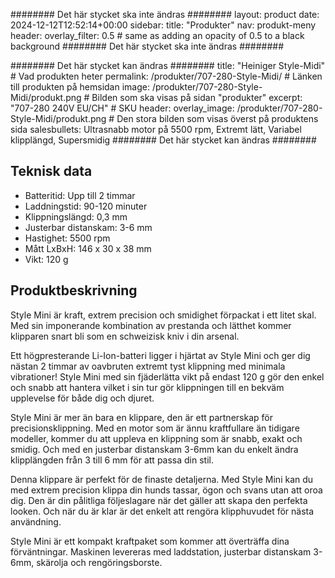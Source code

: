 ######## Det här stycket ska inte ändras ########
layout: product
date: 2024-12-12T12:52:14+00:00
sidebar:
  title: "Produkter"
  nav: produkt-meny
header:
  overlay_filter: 0.5 # same as adding an opacity of 0.5 to a black background
######## Det här stycket ska inte ändras ########


######## Det här stycket kan ändras ########
title: "Heiniger Style-Midi" # Vad produkten heter
permalink: /produkter/707-280-Style-Midi/ # Länken till produkten på hemsidan
image: /produkter/707-280-Style-Midi/produkt.png # Bilden som ska visas på sidan "produkter"
excerpt: "707-280 240V EU/CH" # SKU
header:
  overlay_image: /produkter/707-280-Style-Midi/produkt.png # Den stora bilden som visas överst på produktens sida
salesbullets: Ultrasnabb motor på 5500 rpm, Extremt lätt, Variabel klipplängd, Supersmidig
######## Det här stycket kan ändras ########


## Teknisk data
- Batteritid: Upp till 2 timmar
- Laddningstid: 90-120 minuter
- Klippningslängd: 0,3 mm
- Justerbar distanskam: 3-6 mm
- Hastighet: 5500 rpm 
- Mått LxBxH: 146 x 30 x 38 mm 
- Vikt: 120 g

## Produktbeskrivning
Style Mini är kraft, extrem precision och smidighet förpackat i ett litet skal. Med sin imponerande kombination av prestanda och lätthet kommer klipparen snart bli som en schweizisk kniv i din arsenal.

Ett högpresterande Li-Ion-batteri ligger i hjärtat av Style Mini och ger dig nästan 2 timmar av oavbruten extremt tyst klippning med minimala vibrationer! Style Mini med sin fjäderlätta vikt på endast 120 g gör den enkel och snabb att hantera vilket i sin tur gör klippningen till en bekväm upplevelse för både dig och djuret.

Style Mini är mer än bara en klippare, den är ett partnerskap för precisionsklippning. Med en motor som är ännu kraftfullare än tidigare modeller, kommer du att uppleva en klippning som är snabb, exakt och smidig. Och med en justerbar distanskam 3-6mm kan du enkelt ändra klipplängden från 3 till 6 mm för att passa din stil.

Denna klippare är perfekt för de finaste detaljerna. Med Style Mini kan du med extrem precision klippa din hunds tassar, ögon och svans utan att oroa dig. Den är din pålitliga följeslagare när det gäller att skapa den perfekta looken. Och när du är klar är det enkelt att rengöra klipphuvudet för nästa användning.

Style Mini är ett kompakt kraftpaket som kommer att överträffa dina förväntningar. Maskinen levereras med laddstation, justerbar distanskam 3-6mm, skärolja och rengöringsborste.
